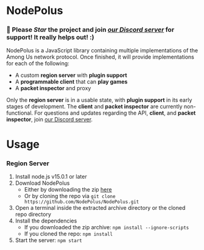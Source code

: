 # NodePolus

### 🌟 Please *Star* the project and join *[our Discord server][Discord]* for support! It really helps out! :)

NodePolus is a JavaScript library containing multiple implementations of the Among Us network protocol. Once finished, it will provide implementations for each of the following:

- A custom **region server** with **plugin support**
- A **programmable client** that can **play games**
- A **packet inspector** and proxy

Only the **region server** is in a usable state, with **plugin support** in its early stages of development. The **client** and **packet inspector** are currently non-functional. For questions and updates regarding the API, **client**, and **packet inspector**, join [our Discord server][Discord].

# Usage

### Region Server

1. Install node.js v15.0.1 or later
1. Download NodePolus
    - Either by downloading the zip [here](https://github.com/nodepolus/NodePolus/archive/main.zip)
    - Or by cloning the repo via `git clone https://github.com/NodePolus/NodePolus.git`
1. Open a terminal inside the extracted archive directory or the cloned repo directory
1. Install the dependencies
    - If you downloaded the zip archive: `npm install --ignore-scripts`
    - If you cloned the repo: `npm install`
1. Start the server: `npm start`

[Discord]: https://discord.gg/Jpg4sWqeYH
